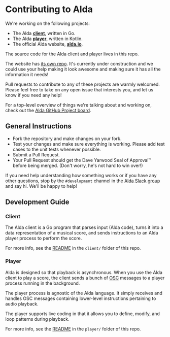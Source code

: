 # Contributing to Alda

We're working on the following projects:

- The Alda [**client**](#client), written in Go.
- The Alda [**player**](#player), written in Kotlin.
- The official Alda website, [**alda.io**](https://alda.io).

The source code for the Alda client and player lives in this repo.

The website has [its own repo][alda-site-repo]. It's currently under
construction and we could use your help making it look awesome and making sure
it has all the information it needs!

Pull requests to contribute to any of these projects are warmly welcomed. Please
feel free to take on any open issue that interests you, and let us know if you
need any help!

For a top-level overview of things we're talking about and working on, check out
the [Alda GitHub Project board][gh-project].

[gh-project]: https://github.com/orgs/alda-lang/projects/1
[alda-site-repo]: https://github.com/alda-lang/alda.io

## General Instructions

- Fork the repository and make changes on your fork.
- Test your changes and make sure everything is working. Please add test cases
  to the unit tests whenever possible.
- Submit a Pull Request.
- Your Pull Request should get the Dave Yarwood Seal of Approval™ before being
  merged. (Don't worry, he's not hard to win over!)

If you need help understanding how something works or if you have any other
questions, stop by the `#development` channel in the [Alda Slack
group](http://slack.alda.io) and say hi. We'll be happy to help!

## Development Guide

### Client

The Alda client is a Go program that parses input (Alda code), turns it into a
data representation of a musical score, and sends instructions to an Alda player
process to perform the score.

For more info, see the [README](client/README.md) in the `client/` folder of
this repo.

### Player

Alda is designed so that playback is asynchronous. When you use the Alda client
to play a score, the client sends a bunch of [OSC][osc-intro] messages to a
player process running in the background.

The player process is agnostic of the Alda language. It simply receives and
handles OSC messages containing lower-level instructions pertaining to audio
playback.

The player supports live coding in that it allows you to define, modify, and
loop patterns during playback.

For more info, see the [README](player/README.md) in the `player/` folder of
this repo.

[osc-intro]: http://opensoundcontrol.org/introduction-osc

